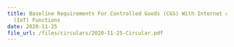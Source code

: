 ```yaml
---
title: Baseline Requirements For Controlled Goods (CGS) With Internet of Things
  (IoT) Functions
date: 2020-11-25
file_url: /files/circulars/2020-11-25-Circular.pdf
---
```


